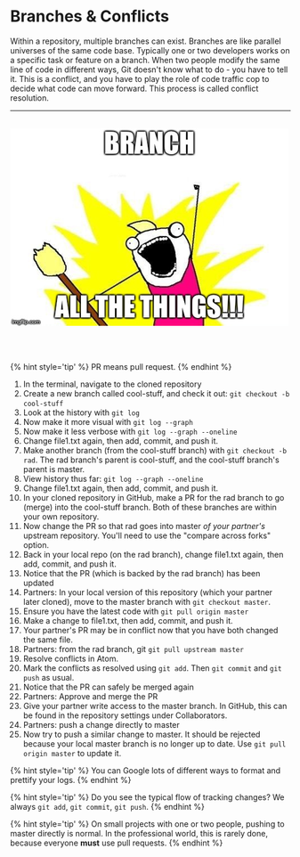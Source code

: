 # Branches & Conflicts
Within a repository, multiple branches can exist.  Branches are like parallel universes of the same code base.  Typically one or two developers works on a specific task or feature on a branch.  When two people modify the same line of code in different ways, Git doesn't know what to do - you have to tell it.  This is a conflict, and you have to play the role of code traffic cop to decide what code can move forward.  This process is called conflict resolution.

<hr><br>

<div>
    <img src="3-meme.jpg">
</div>

<br><br>

{% hint style='tip' %}
PR means pull request.
{% endhint %}

1. In the terminal, navigate to the cloned repository
1. Create a new branch called cool-stuff, and check it out: `git checkout -b cool-stuff`
1. Look at the history with `git log`
1. Now make it more visual with `git log --graph`
1. Now make it less verbose with `git log --graph --oneline`
1. Change file1.txt again, then add, commit, and push it.
1. Make another branch (from the cool-stuff branch) with `git checkout -b rad`.  The rad branch's parent is cool-stuff, and the cool-stuff branch's parent is master.
1. View history thus far: `git log --graph --oneline`
1. Change file1.txt again, then add, commit, and push it.
1. In your cloned repository in GitHub, make a PR for the rad branch to go (merge) into the cool-stuff branch. Both of these branches are within your own repository.
1. Now change the PR so that rad goes into master *of your partner's* upstream repository.  You'll need to use the "compare across forks" option.
1. Back in your local repo (on the rad branch), change file1.txt again, then add, commit, and push it.
1. Notice that the PR (which is backed by the rad branch) has been updated
1. Partners: In your local version of this repository (which your partner later cloned), move to the master branch with `git checkout master`.
1. Ensure you have the latest code with `git pull origin master`
1. Make a change to file1.txt, then add, commit, and push it.
1. Your partner's PR may be in conflict now that you have both changed the same file.
1. Partners: from the rad branch, git `git pull upstream master`
1. Resolve conflicts in Atom.
1. Mark the conflicts as resolved using `git add`.  Then `git commit` and `git push` as usual.
1. Notice that the PR can safely be merged again
1. Partners: Approve and merge the PR
1. Give your partner write access to the master branch. In GitHub, this can be found in the repository settings under Collaborators.
1. Partners: push a change directly to master
1. Now try to push a similar change to master.  It should be rejected because your local master branch is no longer up to date.  Use `git pull origin master` to update it.

{% hint style='tip' %}
You can Google lots of different ways to format and prettify your logs.
{% endhint %}

{% hint style='tip' %}
Do you see the typical flow of tracking changes?  We always `git add`, `git commit`, `git push`.
{% endhint %}

{% hint style='tip' %}
On small projects with one or two people, pushing to master directly is normal.  In the professional world, this is rarely done, because everyone **must** use pull requests.
{% endhint %}
